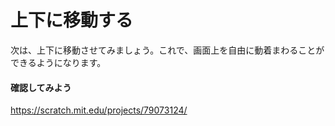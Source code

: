 # 上下に移動する

次は、上下に移動させてみましょう。これで、画面上を自由に動着まわることができるようになります。






#### 確認してみよう
https://scratch.mit.edu/projects/79073124/